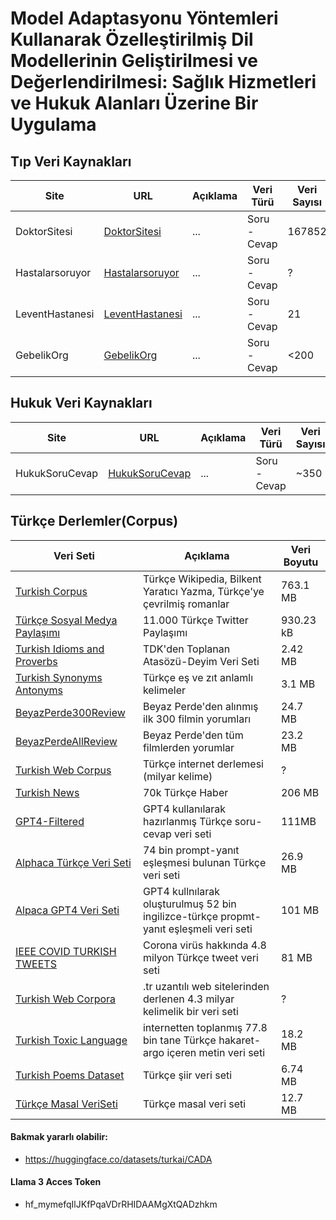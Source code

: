 # Model Adaptasyonu Yöntemleri Kullanarak Özelleştirilmiş Dil Modellerinin Geliştirilmesi ve Değerlendirilmesi: Sağlık Hizmetleri ve Hukuk Alanları Üzerine Bir Uygulama

## Tıp Veri Kaynakları

| Site            | URL                                                   | Açıklama | Veri Türü    | Veri Sayısı | Veri Boyutu | Veri Formatı | Durum           |
| --------------- | ----------------------------------------------------- | -------- | ------------ | ----------- | ----------- | ------------ | --------------- |
| DoktorSitesi    | [DoktorSitesi](https://www.doktorsitesi.com/)         | ...      | Soru - Cevap | 167852      | 246 MB      | JSON         | Tamamlandı      |
| Hastalarsoruyor | [Hastalarsoruyor](https://www.hastalarsoruyor.com/)   | ...      | Soru - Cevap | ?           | ?           | ?            | Listeye Eklendi |
| LeventHastanesi | [LeventHastanesi](https://www.leventhastanesi.com.tr/)| ...      | Soru - Cevap | 21          | ?           | ?            | Listeye Eklendi |
| GebelikOrg      | [GebelikOrg](https://gebelik.org/tr/)                 | ...      | Soru - Cevap | <200        | ?           | ?            | Listeye Eklendi |

## Hukuk Veri Kaynakları 

| Site             | URL                                                            | Açıklama | Veri Türü    | Veri Sayısı | Veri Boyutu | Veri Formatı | Durum           |
| --------------- | -------------------------------------------------------------- | -------- | ------------ | ----------- | ----------- | ------------ | --------------- |
| HukukSoruCevap  | [HukukSoruCevap](https://www.hukuksorucevap.com.tr/sorucevap/) | ...      | Soru - Cevap | ~350        | ?           | ?            | Listeye Eklendi |


## Türkçe Derlemler(Corpus)

| Veri Seti       | Açıklama | Veri Boyutu |
| -------------- | -------- | ----------- |
| [Turkish Corpus](https://www.kaggle.com/datasets/redrussianarmy/turkish-corpus) | Türkçe Wikipedia, Bilkent Yaratıcı Yazma, Türkçe'ye çevrilmiş romanlar | 763.1 MB |
| [Türkçe Sosyal Medya Paylaşımı](https://www.kaggle.com/datasets/mrtbeyz/trke-sosyal-medya-paylam-veri-seti) | 11.000 Türkçe Twitter Paylaşımı | 930.23 kB | 
| [Turkish Idioms and Proverbs](https://www.kaggle.com/datasets/emreokcular/turkish-idioms-and-proverbs) | TDK'den Toplanan Atasözü-Deyim Veri Seti | 2.42 MB |
| [Turkish Synonyms Antonyms](https://huggingface.co/datasets/agmmnn/turkish-thesaurus-synonyms-antonyms) | Türkçe eş ve zıt anlamlı kelimeler | 3.1 MB |
| [BeyazPerde300Review](https://huggingface.co/datasets/turkish-nlp-suite/beyazperde-top-300-movie-reviews) | Beyaz Perde'den alınmış ilk 300 filmin yorumları | 24.7 MB |
| [BeyazPerdeAllReview](https://huggingface.co/datasets/turkish-nlp-suite/beyazperde-all-movie-reviews) | Beyaz Perde'den tüm filmlerden yorumlar | 23.2 MB |
| [Turkish Web Corpus](https://www.sketchengine.eu/trtenten-turkish-corpus/) | Türkçe internet derlemesi (milyar kelime) | ? | 
| [Turkish News](https://www.kaggle.com/datasets/suleymancan/turkishnews70000) | 70k Türkçe Haber | 206 MB |
| [GPT4-Filtered](https://huggingface.co/datasets/umarigan/oo-gpt4-filtered-tr) | GPT4 kullanılarak hazırlanmış Türkçe soru-cevap veri seti  | 111MB |
| [Alphaca Türkçe Veri Seti](https://huggingface.co/datasets/Yudum/tr-instruct-alphaca-style) | 74 bin prompt-yanıt eşleşmesi bulunan Türkçe veri seti | 26.9 MB |
| [Alpaca GPT4 Veri Seti](https://huggingface.co/datasets/malhajar/alpaca-gpt4-tr) | GPT4 kullnılarak oluşturulmuş 52 bin ingilizce-türkçe propmt-yanıt eşleşmeli veri seti | 101 MB |
| [IEEE COVID TURKISH TWEETS](https://ieee-dataport.org/open-access/corona-virus-covid-19-turkish-tweets-dataset-0) | Corona virüs hakkında 4.8 milyon Türkçe tweet veri seti | 81 MB |
| [Turkish Web Corpora](https://live.european-language-grid.eu/catalogue/corpus/19770/download/) | .tr uzantılı web sitelerinden derlenen 4.3 milyar kelimelik bir veri seti | ? |
| [Turkish Toxic Language](https://huggingface.co/datasets/Overfit-GM/turkish-toxic-language?row=6) | internetten toplanmış 77.8 bin tane Türkçe hakaret-argo içeren metin veri seti| 18.2 MB |
| [Turkish Poems Dataset](https://huggingface.co/datasets/beratcmn/instruction-turkish-poems) | Türkçe şiir veri seti | 6.74 MB |
| [Türkçe Masal VeriSeti](https://huggingface.co/datasets/umutphp/masallar) | Türkçe masal veri seti | 12.7 MB |


#### Bakmak yararlı olabilir: 
- https://huggingface.co/datasets/turkai/CADA

#### Llama 3 Acces Token

- 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

